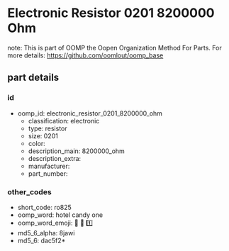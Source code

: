 # Electronic Resistor 0201 8200000 Ohm  

note: This is part of OOMP the Oopen Organization Method For Parts. For more details: https://github.com/oomlout/oomp_base

##  part details





### id
* oomp_id: electronic_resistor_0201_8200000_ohm
  * classification: electronic
  * type: resistor
  * size: 0201
  * color: 
  * description_main: 8200000_ohm
  * description_extra: 
  * manufacturer: 
  * part_number: 

### other_codes
* short_code: ro825
* oomp_word: hotel candy one
* oomp_word_emoji: :hotel: :candy: :one:
* md5_6_alpha: 8jawi
* md5_6: dac5f2* 